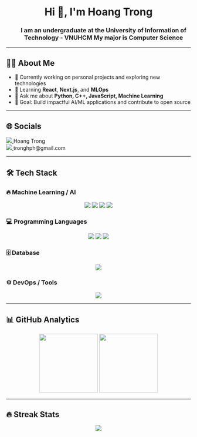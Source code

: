 <h1 align="center">Hi 👋, I'm Hoang Trong</h1>
<h3 align="center">  
<ul>
 <a>I am an undergraduate at the University of Information of Technology - VNUHCM </a>
 <a> My major is Computer Science </a>
</ul>
</h3>

---

## 👨‍💻 About Me
- 🔭 Currently working on personal projects and exploring new technologies  
- 🌱 Learning **React**, **Next.js**, and **MLOps**  
- 💬 Ask me about **Python, C++, JavaScript, Machine Learning**  
- 🎯 Goal: Build impactful AI/ML applications and contribute to open source  

---

## 🌐 Socials
<p align="top-left">
  <a href="https://www.linkedin.com/in/trong-hoang-b28712331/">
    <img src="https://img.shields.io/badge/-LinkedIn-blue?logo=linkedin&logoColor=white" />
    <a>Hoang Trong</a>
  </a> <br>
  <a href="mailto:tronghph@gmail.com">
    <img src="https://img.shields.io/badge/-Email-red?logo=gmail&logoColor=white" />
    <a>tronghph@gmail.com</a>
  </a>
</p>

---

## 🛠️ Tech Stack

### 🔥 Machine Learning / AI
<p align="center">
  <img src="https://img.shields.io/badge/-PyTorch-EE4C2C?logo=pytorch&logoColor=white" />
  <img src="https://img.shields.io/badge/-TensorFlow-FF6F00?logo=tensorflow&logoColor=white" />
  <img src="https://img.shields.io/badge/-Huggingface-FFD21E?logo=huggingface&logoColor=black" />
  <img src="https://img.shields.io/badge/-Transformers-00BFFF?logo=OpenAI&logoColor=white" />
</p>

### 💻 Programming Languages
<p align="center">
  <img src="https://img.shields.io/badge/-C++-00599C?logo=c%2b%2b&logoColor=white" />
  <img src="https://img.shields.io/badge/-Python-3776AB?logo=python&logoColor=white" />
  <img src="https://img.shields.io/badge/-JavaScript-F7DF1E?logo=javascript&logoColor=black" />
</p>

### 🗄️ Database
<p align="center">
  <img src="https://img.shields.io/badge/-SQL-336791?logo=postgresql&logoColor=white" />
</p>

### ⚙️ DevOps / Tools
<p align="center">
  <img src="https://img.shields.io/badge/-Docker-2496ED?logo=docker&logoColor=white" />
</p>

---

## 📊 GitHub Analytics
<p align="center">
  <img src="https://github-readme-stats.vercel.app/api?username=ToRong31&show_icons=true&theme=tokyonight" height="160"/>
  <img src="https://github-readme-stats.vercel.app/api/top-langs/?username=ToRong31&layout=compact&theme=tokyonight" height="160"/>
</p>

---

## 🔥 Streak Stats
<p align="center">
  <img src="https://streak-stats.demolab.com/?user=ToRong31&theme=tokyonight" />
</p>
